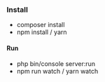 ### Install

-  composer install
-  npm install / yarn

  
#### Run

- php bin/console server:run
- npm run watch / yarn watch